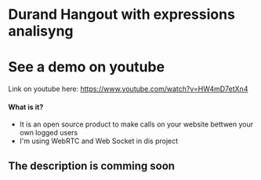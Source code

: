 Durand Hangout with expressions analisyng
==============

# See a demo on youtube

Link on youtube here: https://www.youtube.com/watch?v=HW4mD7etXn4

#### What is it?

* It is an open source product to make calls on your website bettwen your own logged users
* I'm using WebRTC and Web Socket in dis project


## The description is comming soon

